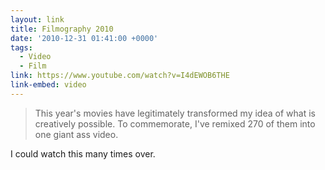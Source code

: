 ```yaml
---
layout: link
title: Filmography 2010
date: '2010-12-31 01:41:00 +0000'
tags:
  - Video
  - Film
link: https://www.youtube.com/watch?v=I4dEWOB6THE
link-embed: video
---
```

> This year's movies have legitimately transformed my idea of what is creatively possible. To commemorate, I've remixed 270 of them into one giant ass video.

I could watch this many times over.